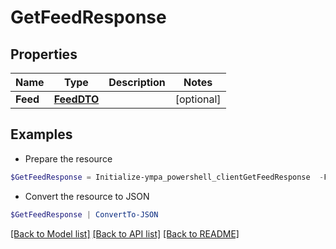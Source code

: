 # GetFeedResponse
## Properties

Name | Type | Description | Notes
------------ | ------------- | ------------- | -------------
**Feed** | [**FeedDTO**](FeedDTO.md) |  | [optional] 

## Examples

- Prepare the resource
```powershell
$GetFeedResponse = Initialize-ympa_powershell_clientGetFeedResponse  -Feed null
```

- Convert the resource to JSON
```powershell
$GetFeedResponse | ConvertTo-JSON
```

[[Back to Model list]](../README.md#documentation-for-models) [[Back to API list]](../README.md#documentation-for-api-endpoints) [[Back to README]](../README.md)

